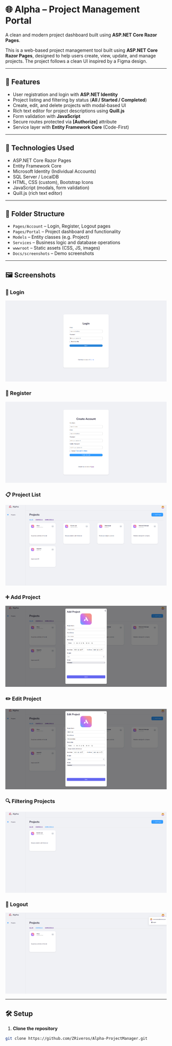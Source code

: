 # 🌐 Alpha – Project Management Portal

A clean and modern project dashboard built using **ASP.NET Core Razor Pages**.

This is a web-based project management tool built using **ASP.NET Core Razor Pages**, designed to help users create, view, update, and manage projects. The project follows a clean UI inspired by a Figma design.

---

## 🚀 Features

- User registration and login with **ASP.NET Identity**
- Project listing and filtering by status (**All / Started / Completed**)
- Create, edit, and delete projects with modal-based UI
- Rich text editor for project descriptions using **Quill.js**
- Form validation with **JavaScript**
- Secure routes protected via **[Authorize]** attribute
- Service layer with **Entity Framework Core** (Code-First)

---

## 🔧 Technologies Used

- ASP.NET Core Razor Pages  
- Entity Framework Core  
- Microsoft Identity (Individual Accounts)  
- SQL Server / LocalDB  
- HTML, CSS (custom), Bootstrap Icons  
- JavaScript (modals, form validation)  
- Quill.js (rich text editor)  

---

## 📁 Folder Structure

- `Pages/Account` – Login, Register, Logout pages  
- `Pages/Portal` – Project dashboard and functionality  
- `Models` – Entity classes (e.g. Project)  
- `Services` – Business logic and database operations  
- `wwwroot` – Static assets (CSS, JS, images)  
- `Docs/screenshots` – Demo screenshots  

---

## 🖼️ Screenshots

### 🔐 Login  
![Login](ProjectManager/Docs/screenshots/Login.png)

### 📝 Register  
![Register](ProjectManager/Docs/screenshots/Register.png)

### 📋 Project List  
![Projects](ProjectManager/Docs/screenshots/Projectsite.png)

### ➕ Add Project  
![Add Project](ProjectManager/Docs/screenshots/AddProject.png)

### ✏️ Edit Project  
![Edit Project](ProjectManager/Docs/screenshots/EditProject.png)

### 🔍 Filtering Projects  
![Filtering](ProjectManager/Docs/screenshots/FilteringProjects.png)

### 🚪 Logout  
![Logout](ProjectManager/Docs/screenshots/Logout.png)

---

## 🛠️ Setup

1. **Clone the repository**
```bash
git clone https://github.com/ZRiveros/Alpha-ProjectManager.git
